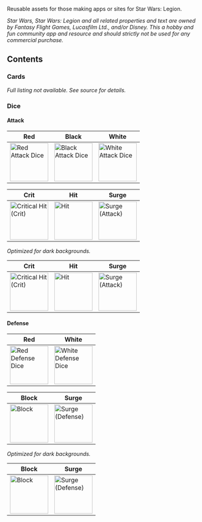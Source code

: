 Reusable assets for those making apps or sites for Star Wars: Legion.

_Star Wars, Star Wars: Legion and all related properties and text are owned by Fantasy Flight Games, Lucasfilm Ltd., and/or Disney. This a hobby and fun community app and resource and should strictly not be used for any commercial purchase._

## Contents

### Cards

_Full listing not available. See source for details._

### Dice

#### Attack

<table>
  <thead>
    <tr>
      <th>Red</th>
      <th>Black</th>
      <th>White</th>
    </tr>
  </thead>
  <tbody>
    <tr>
      <td>
        <img 
          src="https://github.com/hquplink/swlegion-assets/blob/master/dice/attack/type-red.png?raw=true" 
          height="100"
          alt="Red Attack Dice">
      </td>
      <td>
        <img 
          src="https://github.com/hquplink/swlegion-assets/blob/master/dice/attack/type-black.png?raw=true" 
          height="100"
          alt="Black Attack Dice">
      </td>
      <td>
        <img 
          src="https://github.com/hquplink/swlegion-assets/blob/master/dice/attack/type-white.png?raw=true" 
          height="100"
          alt="White Attack Dice">
      </td>
    </tr>
  </tbody>
</table>

<table>
  <thead>
    <tr>
      <th>Crit</th>
      <th>Hit</th>
      <th>Surge</th>
    </tr>
  </thead>
  <tbody>
    <tr>
      <td>
        <img 
          src="https://github.com/hquplink/swlegion-assets/blob/master/dice/attack/side-crit.png?raw=true" 
          height="100"
          alt="Critical Hit (Crit)">
      </td>
      <td>
        <img 
          src="https://github.com/hquplink/swlegion-assets/blob/master/dice/attack/side-hit.png?raw=true" 
          height="100"
          alt="Hit">
      </td>
      <td>
        <img 
          src="https://github.com/hquplink/swlegion-assets/blob/master/dice/attack/side-surge.png?raw=true" 
          height="100"
          alt="Surge (Attack)">
      </td>
    </tr>
  </tbody>
</table>

_Optimized for dark backgrounds._

<table>
  <thead>
    <tr>
      <th>Crit</th>
      <th>Hit</th>
      <th>Surge</th>
    </tr>
  </thead>
  <tbody>
    <tr>
      <td>
        <img 
          src="https://github.com/hquplink/swlegion-assets/blob/master/dice/attack/side-crit-darkbg.png?raw=true" 
          height="100"
          alt="Critical Hit (Crit)">
      </td>
      <td>
        <img 
          src="https://github.com/hquplink/swlegion-assets/blob/master/dice/attack/side-hit-darkbg.png?raw=true" 
          height="100"
          alt="Hit">
      </td>
      <td>
        <img 
          src="https://github.com/hquplink/swlegion-assets/blob/master/dice/attack/side-surge-darkbg.png?raw=true" 
          height="100"
          alt="Surge (Attack)">
      </td>
    </tr>
  </tbody>
</table>

#### Defense

<table>
  <thead>
    <tr>
      <th>Red</th>
      <th>White</th>
    </tr>
  </thead>
  <tbody>
    <tr>
      <td>
        <img 
          src="https://github.com/hquplink/swlegion-assets/blob/master/dice/defense/type-red.png?raw=true" 
          height="100"
          alt="Red Defense Dice">
      </td>
      <td>
        <img 
          src="https://github.com/hquplink/swlegion-assets/blob/master/dice/defense/type-white.png?raw=true" 
          height="100"
          alt="White Defense Dice">
      </td>
    </tr>
  </tbody>
</table>

<table>
  <thead>
    <tr>
      <th>Block</th>
      <th>Surge</th>
    </tr>
  </thead>
  <tbody>
    <tr>
      <td>
        <img 
          src="https://github.com/hquplink/swlegion-assets/blob/master/dice/defense/side-block.png?raw=true" 
          height="100"
          alt="Block">
      </td>
      <td>
        <img 
          src="https://github.com/hquplink/swlegion-assets/blob/master/dice/defense/side-surge.png?raw=true" 
          height="100"
          alt="Surge (Defense)">
      </td>
    </tr>
  </tbody>
</table>

_Optimized for dark backgrounds._

<table>
  <thead>
    <tr>
      <th>Block</th>
      <th>Surge</th>
    </tr>
  </thead>
  <tbody>
    <tr>
      <td>
        <img 
          src="https://github.com/hquplink/swlegion-assets/blob/master/dice/defense/side-block-darkbg.png?raw=true" 
          height="100"
          alt="Block">
      </td>
      <td>
        <img 
          src="https://github.com/hquplink/swlegion-assets/blob/master/dice/defense/side-surge-darkbg.png?raw=true" 
          height="100"
          alt="Surge (Defense)">
      </td>
    </tr>
  </tbody>
</table>
